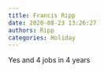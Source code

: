 ```yaml
---
title: Francis Ripp
date: 2020-08-23 13:26:27
authors: Ripp
categories: Holiday
---
```


 Yes and 4 jobs in 4 years